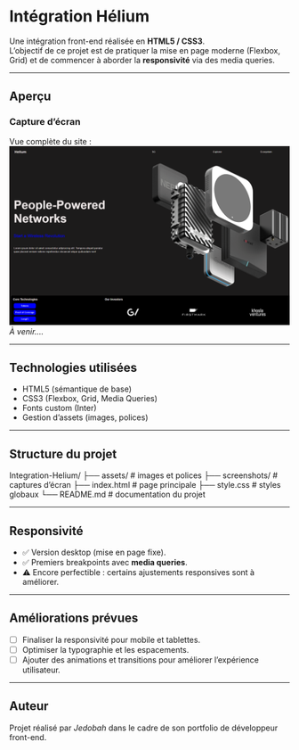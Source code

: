 #  Intégration Hélium

Une intégration front-end réalisée en **HTML5 / CSS3**.  
L’objectif de ce projet est de pratiquer la mise en page moderne (Flexbox, Grid) et de commencer à aborder la **responsivité** via des media queries.

---

##  Aperçu
### Capture d’écran
Vue complète du site :  
![Aperçu du projet](./screenshots/fullpage.png) *À venir....*

---

##  Technologies utilisées
- HTML5 (sémantique de base)  
- CSS3 (Flexbox, Grid, Media Queries)  
- Fonts custom (Inter)  
- Gestion d’assets (images, polices)  

---

##  Structure du projet
Integration-Helium/
├── assets/ # images et polices
├── screenshots/ # captures d’écran
├── index.html # page principale
├── style.css # styles globaux
└── README.md # documentation du projet



---

##  Responsivité
- ✅ Version desktop (mise en page fixe).  
- ✅ Premiers breakpoints avec **media queries**.  
- ⚠️ Encore perfectible : certains ajustements responsives sont à améliorer.  

---

##  Améliorations prévues
- [ ] Finaliser la responsivité pour mobile et tablettes.  
- [ ] Optimiser la typographie et les espacements.  
- [ ] Ajouter des animations et transitions pour améliorer l’expérience utilisateur.  

---

##  Auteur
Projet réalisé par *Jedobah* dans le cadre de son portfolio de développeur front-end.  